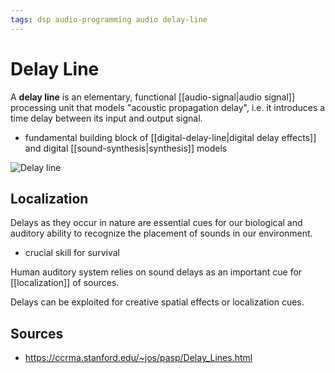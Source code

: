 ```yaml
---
tags: dsp audio-programming audio delay-line
---
```


# Delay Line

A **delay line** is an elementary, functional [[audio-signal|audio signal]] processing unit that models "acoustic propagation delay", i.e. it introduces a time delay between its input and output signal.

- fundamental building block of [[digital-delay-line|digital delay effects]] and digital [[sound-synthesis|synthesis]] models

![Delay line](../public/attachments/delay-line.png)

## Localization

Delays as they occur in nature are essential cues for our biological and auditory ability to recognize the placement of sounds in our environment.

- crucial skill for survival

Human auditory system relies on sound delays as an important cue for [[localization]] of sources.

Delays can be exploited for creative spatial effects or localization cues.

## Sources

- <https://ccrma.stanford.edu/~jos/pasp/Delay_Lines.html>
